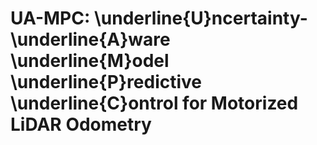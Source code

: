 # UA-MPC: \underline{U}ncertainty-\underline{A}ware \underline{M}odel \underline{P}redictive \underline{C}ontrol for Motorized LiDAR Odometry
